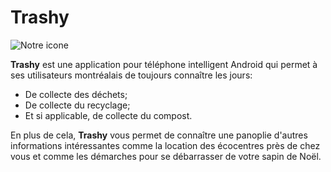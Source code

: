 # Trashy

![Notre icone](http://www.techonline.com/img/tmp/logo-placeholder.png"Logo")

__Trashy__ est une application pour téléphone intelligent Android qui permet à ses utilisateurs montréalais de toujours connaître les jours:

* De collecte des déchets;
* De collecte du recyclage;
* Et si applicable, de collecte du compost.

En plus de cela, __Trashy__ vous permet de connaître une panoplie d'autres informations intéressantes comme la location des écocentres près de chez vous et comme les démarches pour se débarrasser de votre sapin de Noël.